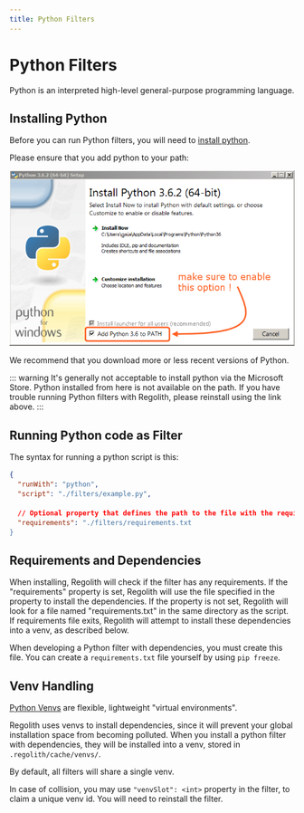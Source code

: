 ```yaml
---
title: Python Filters
---
```


# Python Filters

Python is an interpreted high-level general-purpose programming language.

## Installing Python

Before you can run Python filters, you will need to [install python](https://www.python.org/downloads/).

Please ensure that you add python to your path:

![](/installing/python.png)

We recommend that you download more or less recent versions of Python.

::: warning
It's generally not acceptable to install python via the Microsoft Store. Python installed from here is not available on the path. If you have trouble running Python filters with Regolith, please reinstall using the link above.
:::

## Running Python code as Filter

The syntax for running a python script is this:

```json
{
  "runWith": "python",
  "script": "./filters/example.py",

  // Optional property that defines the path to the file with the requirements
  "requirements": "./filters/requirements.txt
}
```

## Requirements and Dependencies

When installing, Regolith will check if the filter has any requirements. If the "requirements" property is set,
Regolith will use the file specified in the property to install the dependencies. If the property is not set,
Regolith will look for a file named "requirements.txt" in the same directory as the script.
If requirements file exits, Regolith will attempt to install these dependencies into a venv, as described below.

When developing a Python filter with dependencies, you must create this file. You can create a `requirements.txt` file yourself by using `pip freeze`. 

## Venv Handling

[Python Venvs](https://docs.python.org/3/library/venv.html) are flexible, lightweight "virtual environments". 

Regolith uses venvs to install dependencies, since it will prevent your global installation space from becoming polluted. When you install a python filter with dependencies, they will be installed into a venv, stored in `.regolith/cache/venvs/`.

By default, all filters will share a single venv.

In case of collision, you may use `"venvSlot": <int>` property in the filter, to claim a unique venv id. You will need to reinstall the filter.
